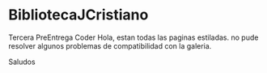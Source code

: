 # BibliotecaJCristiano
Tercera PreEntrega Coder
Hola, estan todas las paginas estiladas. 
no pude resolver algunos problemas de compatibilidad con la galeria.

Saludos
